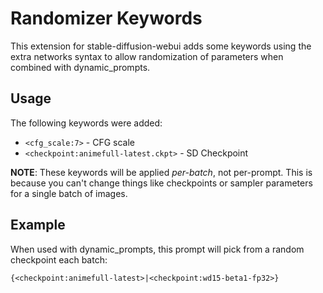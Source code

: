 # Randomizer Keywords
This extension for stable-diffusion-webui adds some keywords using the extra networks syntax to allow randomization of parameters when combined with dynamic_prompts.

## Usage
The following keywords were added:

- `<cfg_scale:7>` - CFG scale
- `<checkpoint:animefull-latest.ckpt>` - SD Checkpoint

**NOTE**: These keywords will be applied *per-batch*, not per-prompt. This is because you can't change things like checkpoints or sampler parameters for a single batch of images.

## Example
When used with dynamic_prompts, this prompt will pick from a random checkpoint each batch:

```
{<checkpoint:animefull-latest>|<checkpoint:wd15-beta1-fp32>}
```
